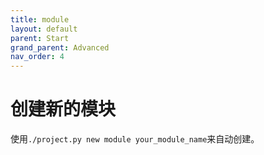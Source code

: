 ```yaml
---
title: module
layout: default
parent: Start
grand_parent: Advanced
nav_order: 4
---
```


# 创建新的模块

使用`./project.py new module your_module_name`来自动创建。
